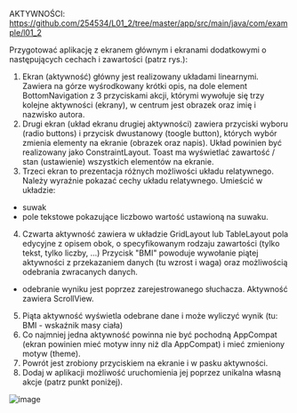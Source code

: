AKTYWNOŚCI: https://github.com/254534/L01_2/tree/master/app/src/main/java/com/example/l01_2

Przygotować aplikację z ekranem głównym i ekranami dodatkowymi o następujących cechach i zawartości (patrz rys.):

1. Ekran (aktywność) główny jest realizowany układami linearnymi.
Zawiera na górze wyśrodkowany krótki opis, na dole element BottomNavigation z 3 przyciskami akcji, którymi wywołuje się trzy kolejne aktywności (ekrany), w centrum jest obrazek oraz imię i nazwisko autora.
2. Drugi ekran (układ ekranu drugiej aktywności) zawiera przyciski wyboru (radio buttons) i przycisk dwustanowy (toogle button), których wybór zmienia elementy na ekranie (obrazek oraz napis).
Układ powinien być realizowany jako ConstraintLayout.
Toast ma wyświetlać zawartość / stan (ustawienie) wszystkich elementów na ekranie.
3. Trzeci ekran to prezentacja różnych możliwości układu relatywnego.
Należy wyraźnie pokazać cechy układu relatywnego.
Umieścić w układzie:
- suwak
- pole tekstowe pokazujące liczbowo wartość ustawioną na suwaku.
4. Czwarta aktywność zawiera w układzie GridLayout lub TableLayout pola edycyjne z opisem obok, o specyfikowanym rodzaju zawartości (tylko tekst, tylko liczby, ...)
Przycisk "BMI" powoduje wywołanie piątej aktywności z przekazaniem danych (tu wzrost i waga) oraz możliwością odebrania zwracanych danych.
- odebranie wyniku jest poprzez zarejestrowanego słuchacza.
Aktywność zawiera ScrollView.
5. Piąta aktywność wyświetla odebrane dane i może wyliczyć wynik (tu: BMI - wskaźnik masy ciała)
6. Co najmniej jedna aktywność powinna nie być pochodną AppCompat (ekran powinien mieć motyw inny niż dla AppCompat) i mieć zmieniony motyw (theme).
7. Powrót jest zrobiony przyciskiem na ekranie i w pasku aktywności.
8. Dodaj w aplikacji możliwość uruchomienia jej poprzez unikalna własną akcje (patrz punkt poniżej).

![image](https://user-images.githubusercontent.com/61067969/140713441-c2218c41-4b8e-47ab-9b37-17fff746e832.png)
